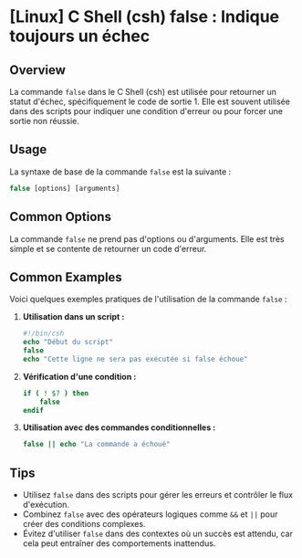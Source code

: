 # [Linux] C Shell (csh) false : Indique toujours un échec

## Overview
La commande `false` dans le C Shell (csh) est utilisée pour retourner un statut d'échec, spécifiquement le code de sortie 1. Elle est souvent utilisée dans des scripts pour indiquer une condition d'erreur ou pour forcer une sortie non réussie.

## Usage
La syntaxe de base de la commande `false` est la suivante :

```csh
false [options] [arguments]
```

## Common Options
La commande `false` ne prend pas d'options ou d'arguments. Elle est très simple et se contente de retourner un code d'erreur.

## Common Examples
Voici quelques exemples pratiques de l'utilisation de la commande `false` :

1. **Utilisation dans un script :**
   ```csh
   #!/bin/csh
   echo "Début du script"
   false
   echo "Cette ligne ne sera pas exécutée si false échoue"
   ```

2. **Vérification d'une condition :**
   ```csh
   if ( ! $? ) then
       false
   endif
   ```

3. **Utilisation avec des commandes conditionnelles :**
   ```csh
   false || echo "La commande a échoué"
   ```

## Tips
- Utilisez `false` dans des scripts pour gérer les erreurs et contrôler le flux d'exécution.
- Combinez `false` avec des opérateurs logiques comme `&&` et `||` pour créer des conditions complexes.
- Évitez d'utiliser `false` dans des contextes où un succès est attendu, car cela peut entraîner des comportements inattendus.